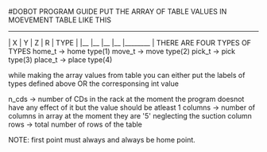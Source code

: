 #DOBOT PROGRAM GUIDE
PUT THE ARRAY OF TABLE VALUES IN MOEVEMENT TABLE LIKE THIS
___________________________
| X | Y | Z | R | TYPE    |
|__ |__ |__ |__ |________ |
THERE ARE FOUR TYPES OF TYPES
home_t -> home type(1)
move_t  -> move type(2)
pick_t  -> pick type(3)
place_t  -> place type(4)

while making the array values from table you can either put the labels of types defined above OR the corresponsing int value

n_cds -> number of CDs in the rack at the moment the program doesnot have any effect of it but the value should be atleast 1 
columns -> number of columns in array at the moment they are '5' neglecting the suction column 
rows -> total number of rows of the table

NOTE: first point must always and always be home point.
